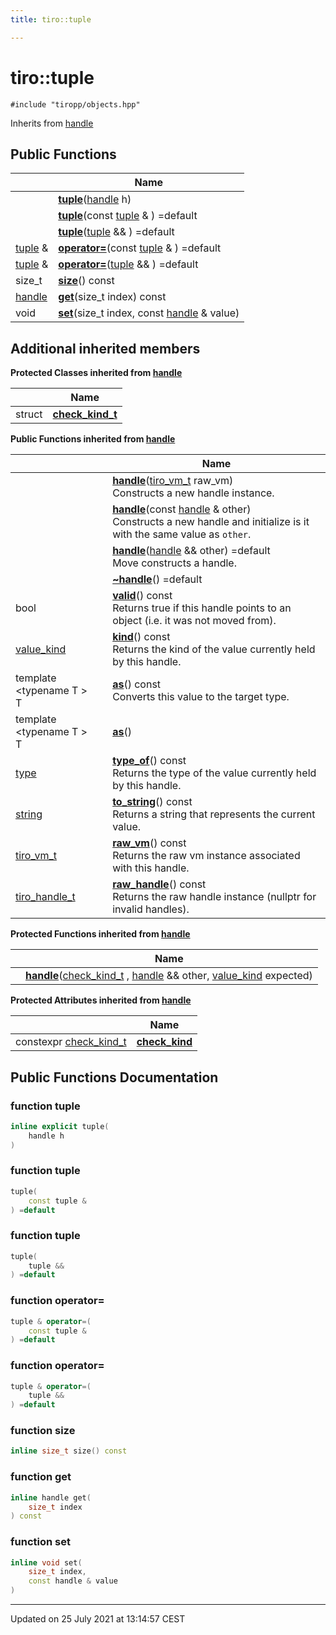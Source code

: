 ```yaml
---
title: tiro::tuple

---
```


# tiro::tuple






`#include "tiropp/objects.hpp"`

Inherits from [handle](/docs/api/classes/classtiro_1_1handle)

## Public Functions

|                | Name           |
| -------------- | -------------- |
| | **[tuple](/docs/api/classes/classtiro_1_1tuple#function-tuple)**([handle](/docs/api/classes/classtiro_1_1handle) h) |
| | **[tuple](/docs/api/classes/classtiro_1_1tuple#function-tuple)**(const [tuple](/docs/api/classes/classtiro_1_1tuple) & ) =default |
| | **[tuple](/docs/api/classes/classtiro_1_1tuple#function-tuple)**([tuple](/docs/api/classes/classtiro_1_1tuple) && ) =default |
| [tuple](/docs/api/classes/classtiro_1_1tuple) & | **[operator=](/docs/api/classes/classtiro_1_1tuple#function-operator=)**(const [tuple](/docs/api/classes/classtiro_1_1tuple) & ) =default |
| [tuple](/docs/api/classes/classtiro_1_1tuple) & | **[operator=](/docs/api/classes/classtiro_1_1tuple#function-operator=)**([tuple](/docs/api/classes/classtiro_1_1tuple) && ) =default |
| size_t | **[size](/docs/api/classes/classtiro_1_1tuple#function-size)**() const |
| [handle](/docs/api/classes/classtiro_1_1handle) | **[get](/docs/api/classes/classtiro_1_1tuple#function-get)**(size_t index) const |
| void | **[set](/docs/api/classes/classtiro_1_1tuple#function-set)**(size_t index, const [handle](/docs/api/classes/classtiro_1_1handle) & value) |

## Additional inherited members

**Protected Classes inherited from [handle](/docs/api/classes/classtiro_1_1handle)**

|                | Name           |
| -------------- | -------------- |
| struct | **[check_kind_t](/docs/api/classes/structtiro_1_1handle_1_1check__kind__t)**  |

**Public Functions inherited from [handle](/docs/api/classes/classtiro_1_1handle)**

|                | Name           |
| -------------- | -------------- |
| | **[handle](/docs/api/classes/classtiro_1_1handle#function-handle)**([tiro_vm_t](/docs/api/files/def_8h#typedef-tiro_vm_t) raw_vm)<br>Constructs a new handle instance.  |
| | **[handle](/docs/api/classes/classtiro_1_1handle#function-handle)**(const [handle](/docs/api/classes/classtiro_1_1handle) & other)<br>Constructs a new handle and initialize is it with the same value as `other`.  |
| | **[handle](/docs/api/classes/classtiro_1_1handle#function-handle)**([handle](/docs/api/classes/classtiro_1_1handle) && other) =default<br>Move constructs a handle.  |
| | **[~handle](/docs/api/classes/classtiro_1_1handle#function-~handle)**() =default |
| bool | **[valid](/docs/api/classes/classtiro_1_1handle#function-valid)**() const<br>Returns true if this handle points to an object (i.e. it was not moved from).  |
| [value_kind](/docs/api/namespaces/namespacetiro#enum-value_kind) | **[kind](/docs/api/classes/classtiro_1_1handle#function-kind)**() const<br>Returns the kind of the value currently held by this handle.  |
| template <typename T \> <br>T | **[as](/docs/api/classes/classtiro_1_1handle#function-as)**() const<br>Converts this value to the target type.  |
| template <typename T \> <br>T | **[as](/docs/api/classes/classtiro_1_1handle#function-as)**() |
| [type](/docs/api/classes/classtiro_1_1type) | **[type_of](/docs/api/classes/classtiro_1_1handle#function-type_of)**() const<br>Returns the type of the value currently held by this handle.  |
| [string](/docs/api/classes/classtiro_1_1string) | **[to_string](/docs/api/classes/classtiro_1_1handle#function-to_string)**() const<br>Returns a string that represents the current value.  |
| [tiro_vm_t](/docs/api/files/def_8h#typedef-tiro_vm_t) | **[raw_vm](/docs/api/classes/classtiro_1_1handle#function-raw_vm)**() const<br>Returns the raw vm instance associated with this handle.  |
| [tiro_handle_t](/docs/api/files/def_8h#typedef-tiro_handle_t) | **[raw_handle](/docs/api/classes/classtiro_1_1handle#function-raw_handle)**() const<br>Returns the raw handle instance (nullptr for invalid handles).  |

**Protected Functions inherited from [handle](/docs/api/classes/classtiro_1_1handle)**

|                | Name           |
| -------------- | -------------- |
| | **[handle](/docs/api/classes/classtiro_1_1handle#function-handle)**([check_kind_t](/docs/api/classes/structtiro_1_1handle_1_1check__kind__t) , [handle](/docs/api/classes/classtiro_1_1handle) && other, [value_kind](/docs/api/namespaces/namespacetiro#enum-value_kind) expected) |

**Protected Attributes inherited from [handle](/docs/api/classes/classtiro_1_1handle)**

|                | Name           |
| -------------- | -------------- |
| constexpr [check_kind_t](/docs/api/classes/structtiro_1_1handle_1_1check__kind__t) | **[check_kind](/docs/api/classes/classtiro_1_1handle#variable-check_kind)**  |


## Public Functions Documentation

### function tuple

```cpp
inline explicit tuple(
    handle h
)
```


### function tuple

```cpp
tuple(
    const tuple & 
) =default
```


### function tuple

```cpp
tuple(
    tuple && 
) =default
```


### function operator=

```cpp
tuple & operator=(
    const tuple & 
) =default
```


### function operator=

```cpp
tuple & operator=(
    tuple && 
) =default
```


### function size

```cpp
inline size_t size() const
```


### function get

```cpp
inline handle get(
    size_t index
) const
```


### function set

```cpp
inline void set(
    size_t index,
    const handle & value
)
```


-------------------------------

Updated on 25 July 2021 at 13:14:57 CEST